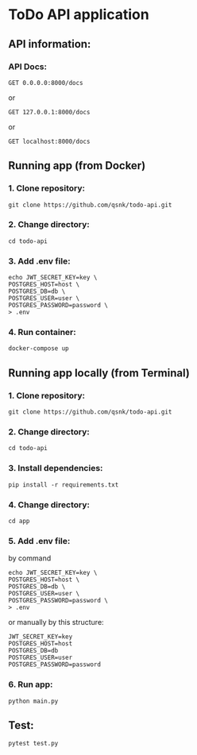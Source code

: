 # ToDo API application
## API information:
### API Docs:
```
GET 0.0.0.0:8000/docs
```
or
```
GET 127.0.0.1:8000/docs
```
or
```
GET localhost:8000/docs
```
## Running app (from Docker)
### 1. Clone repository:
```
git clone https://github.com/qsnk/todo-api.git
```
### 2. Change directory:
```
cd todo-api
```
### 3. Add .env file:
```
echo JWT_SECRET_KEY=key \
POSTGRES_HOST=host \
POSTGRES_DB=db \
POSTGRES_USER=user \
POSTGRES_PASSWORD=password \
> .env
```
### 4. Run container:
```
docker-compose up
```

## Running app locally (from Terminal)
### 1. Clone repository:
```
git clone https://github.com/qsnk/todo-api.git
```
### 2. Change directory:
```
cd todo-api
```
### 3. Install dependencies:
```
pip install -r requirements.txt
```
### 4. Change directory:
```
cd app
```
### 5. Add .env file:
by command
```
echo JWT_SECRET_KEY=key \
POSTGRES_HOST=host \
POSTGRES_DB=db \
POSTGRES_USER=user \
POSTGRES_PASSWORD=password \
> .env
```
or manually by this structure:
```
JWT_SECRET_KEY=key
POSTGRES_HOST=host
POSTGRES_DB=db
POSTGRES_USER=user
POSTGRES_PASSWORD=password
```
### 6. Run app:
```
python main.py
```
## Test:
```
pytest test.py
```